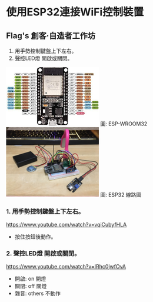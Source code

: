 # 使用ESP32連接WiFi控制裝置
## Flag's 創客‧自造者工作坊
1. 用手勢控制鍵盤上下左右。
2. 聲控LED燈 開啟或關閉。

<img src="./ESP-WROOM-32.jpg" width="50%" />
圖: ESP-­WROOM­32

<img src="./IMG-3786.JPG" width="50%" />
圖: ESP32 線路圖

### 1. 用手勢控制鍵盤上下左右。
https://www.youtube.com/watch?v=vqiCubyfHLA

- 按住按鈕後動作。

### 2. 聲控LED燈 開啟或關閉。
https://www.youtube.com/watch?v=IRhc0jwfOvA

- 開啟: on  開燈
- 關閉: off 關燈
- 雜音: others 不動作




